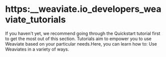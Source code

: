 # https:\_\_weaviate.io_developers_weaviate_tutorials

If you haven't yet, we recommend going through the Quickstart tutorial first to get the most out of this section. Tutorials aim to empower you to use Weaviate based on your particular needs.Here, you can learn how to: Use Weaviates in a variety of ways.
